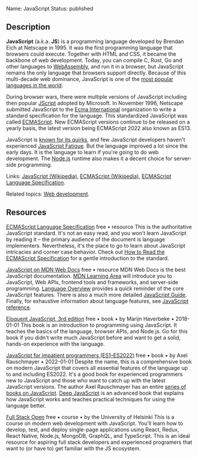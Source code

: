 Name: JavaScript
Status: published

## Description

**JavaScript** (a.k.a. **JS**) is a programming language developed by Brendan Eich at Netscape in 1995. It was the first programming language that browsers could execute. Together with HTML and CSS, it became the backbone of web development. Today, you can compile C, Rust, Go and other languages to [WebAssembly](https://webassembly.org/), and run it in a browser, but JavaScript remains the only language that browsers support directly. Because of this multi-decade web dominance, JavaScript is one of the [most popular languages in the world](https://survey.stackoverflow.co/2022/#technology-most-popular-technologies).

During browser wars, there were multiple versions of JavaScript including then popular [JScript](https://en.wikipedia.org/wiki/JScript) adopted by Microsoft. In November 1996, Netscape submitted JavaScript to the [Ecma International](https://en.wikipedia.org/wiki/Ecma_International) organization to write a standard specification for the language. This standardized JavaScript was called [ECMAScript](https://en.wikipedia.org/wiki/ECMAScript). New ECMAScript versions continue to be released on a yearly basis, the latest version being ECMAScript 2022 also known as ES13.

JavaScript is [known for its quirks](https://www.destroyallsoftware.com/talks/wat), and few JavaScript developers haven't experienced [JavaScript Fatigue](https://auth0.com/blog/how-to-manage-javascript-fatigue/). But the language improved a lot since the early days. It is the language to learn if you're going to do web development. The [Node.js](https://nodejs.org/en/) runtime also makes it a decent choice for server-side programming.

Links: [JavaScript (Wikipedia)](https://en.wikipedia.org/wiki/JavaScript), [ECMAScript (Wikipedia)](https://en.wikipedia.org/wiki/ECMAScript), [ECMAScript Language Specification](https://tc39.es/ecma262/#sec-intro).

Related topics: [Web development](/topics/web-development/).

## Resources

[ECMAScript Language Specification](https://tc39.es/ecma262/#sec-intro)
free • resource
This is the authoritative JavaScript standard. It's not an easy read, and you won't learn JavaScript by reading it – the primary audience of the document is language implementers. Nevertheless, it's the place to go to learn about JavaScript intricacies and corner case behavior. Check out [How to Read the ECMAScript Specification](https://timothygu.me/es-howto/) for a gentle introduction to the standard.

[JavaScript on MDN Web Docs](https://developer.mozilla.org/en-US/docs/Web/JavaScript)
free • resource
MDN Web Docs is the best JavaScript documentation. [MDN Learning Area](https://developer.mozilla.org/en-US/docs/Learn/JavaScript) will introduce you to JavaScript, Web APIs, frontend tools and frameworks, and server-side programming. [Language Overview](https://developer.mozilla.org/en-US/docs/Web/JavaScript/Language_Overview) provides a quick reminder of the core JavaScript features. There is also a much more detailed [JavaScript Guide](https://developer.mozilla.org/en-US/docs/Web/JavaScript/Guide). Finally, for exhaustive information about language features, see [JavaScript reference](https://developer.mozilla.org/en-US/docs/Web/JavaScript/Reference).

[Eloquent JavaScript, 3rd edition](https://eloquentjavascript.net/)
free • book • by Marijn Haverbeke • 2018-01-01
This book is an introduction to programming using JavaScript. It teaches the basics of the language, browser APIs, and Node.js. Go for this book if you didn't write much JavaScript before and want to get a solid, hands-on experience with the language.

[JavaScript for impatient programmers (ES1–ES2022)](https://exploringjs.com/impatient-js/index.html)
free • book • by Axel Rauschmayer • 2022-01-01
Despite the name, this is a comprehensive book on modern JavaScript that covers all essential features of the language up to and including ES2022. It's a good book for experienced programmers new to JavaScript and those who want to catch up with the latest JavaScript versions. The author Axel Rauschmayer has an entire [series of books on JavaScript](https://exploringjs.com/index.html). [Deep JavaScript](https://exploringjs.com/deep-js/index.html) is an advanced book that explains how JavaScript works and teaches practical techniques for using the language better.

[Full Stack Open](https://fullstackopen.com/en/)
free • course • by the University of Helsinki
This is a course on modern web development with JavaScript. You'll learn how to develop, test, and deploy single-page applications using React, Redux, React Native, Node.js, MongoDB, GraphQL, and TypeScript. This is an ideal resource for aspiring full stack developers and experienced programers that want to (or have to) get familiar with the JS ecosystem.
